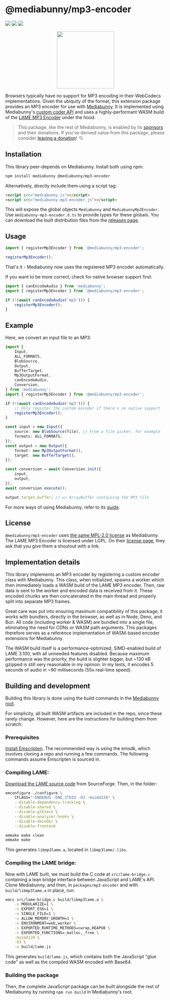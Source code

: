 # @mediabunny/mp3-encoder

[![](https://img.shields.io/npm/v/@mediabunny/mp3-encoder)](https://www.npmjs.com/package/@mediabunny/mp3-encoder)
[![](https://img.shields.io/bundlephobia/minzip/@mediabunny/mp3-encoder)](https://bundlephobia.com/package/@mediabunny/mp3-encoder)
[![](https://img.shields.io/npm/dm/@mediabunny/mp3-encoder)](https://www.npmjs.com/package/@mediabunny/mp3-encoder)

<div align="center">
    <img src="./logo.svg" width="180" height="180">
</div>

Browsers typically have no support for MP3 encoding in their WebCodecs implementations. Given the ubiquity of the format, this extension package provides an MP3 encoder for use with [Mediabunny](https://github.com/Vanilagy/mediabunny). It is implemented using Mediabunny's [custom coder API](https://mediabunny.dev/guide/supported-formats-and-codecs#custom-coders) and uses a highly-performant WASM build of the [LAME MP3 Encoder](https://lame.sourceforge.io/) under the hood.

> This package, like the rest of Mediabunny, is enabled by its [sponsors](https://mediabunny.dev/#sponsors) and their donations. If you've derived value from this package, please consider [leaving a donation](https://github.com/sponsors/Vanilagy)! 💘

## Installation

This library peer-depends on Mediabunny. Install both using npm:
```bash
npm install mediabunny @mediabunny/mp3-encoder
```

Alternatively, directly include them using a script tag:
```html
<script src="mediabunny.js"></script>
<script src="mediabunny-mp3-encoder.js"></script>
```

This will expose the global objects `Mediabunny` and `MediabunnyMp3Encoder`. Use `mediabunny-mp3-encoder.d.ts` to provide types for these globals. You can download the built distribution files from the [releases page](https://github.com/Vanilagy/mediabunny/releases).

## Usage

```ts
import { registerMp3Encoder } from '@mediabunny/mp3-encoder';

registerMp3Encoder();
```
That's it - Mediabunny now uses the registered MP3 encoder automatically.

If you want to be more correct, check for native browser support first:
```ts
import { canEncodeAudio } from 'mediabunny';
import { registerMp3Encoder } from '@mediabunny/mp3-encoder';

if (!(await canEncodeAudio('mp3'))) {
    registerMp3Encoder();
}
```

## Example

Here, we convert an input file to an MP3:

```ts
import {
    Input,
    ALL_FORMATS,
    BlobSource,
    Output,
    BufferTarget,
    Mp3OutputFormat,
    canEncodeAudio,
    Conversion,
} from 'mediabunny';
import { registerMp3Encoder } from '@mediabunny/mp3-encoder';

if (!(await canEncodeAudio('mp3'))) {
    // Only register the custom encoder if there's no native support
    registerMp3Encoder();
}

const input = new Input({
    source: new BlobSource(file), // From a file picker, for example
    formats: ALL_FORMATS,
});
const output = new Output({
    format: new Mp3OutputFormat(),
    target: new BufferTarget(),
});

const conversion = await Conversion.init({
    input,
    output,
});
await conversion.execute();

output.target.buffer; // => ArrayBuffer containing the MP3 file
```

For more ways of using Mediabunny, refer to its [guide](https://mediabunny.dev/guide/introduction).

## License

`@mediabunny/mp3-encoder` uses [the same MPL-2.0 license](https://sourceforge.net/projects/lame/files/lame/) as Mediabunny. The LAME MP3 Encoder is licensed under LGPL. On their [license page](https://lame.sourceforge.io/license.txt), they ask that you give them a shoutout with a link.

## Implementation details

This library implements an MP3 encoder by registering a custom encoder class with Mediabunny. This class, when initialized, spawns a worker which then immediately loads a WASM build of the LAME MP3 encoder. Then, raw data is sent to the worker and encoded data is received from it. These encoded chunks are then concatenated in the main thread and properly split into separate MP3 frames.

Great care was put into ensuring maximum compatibility of this package; it works with bundlers, directly in the browser, as well as in Node, Deno, and Bun. All code (including worker & WASM) are bundled into a single file, eliminating the need for CDNs or WASM path arguments. This packages therefore serves as a reference implementation of WASM-based encoder extensions for Mediabunny.

The WASM build itself is a performance-optimized, SIMD-enabled build of LAME 3.100, with all unneeded features disabled. Because maximum performance was the priority, the build is slighter bigger, but ~130 kB gzipped is still very reasonable in my opinion. In my tests, it encodes 5 seconds of audio in ~90 milliseconds (55x real-time speed).

## Building and development

Building this library is done using the build commands in the [Mediabunny root](https://github.com/Vanilagy/mediabunny).

For simplicity, all built WASM artifacts are included in the repo, since these rarely change. However, here are the instructions for building them from scratch:

### Prerequisites

[Install Emscripten](https://emscripten.org/docs/getting_started/downloads.html). The recommended way is using the emsdk, which involves cloning a repo and running a few commands. The following commands assume Emscripten is sourced in.

### Compiling LAME:

[Download the LAME source code](https://sourceforge.net/projects/lame/files/lame/) from SourceForge. Then, in the folder:

```bash
emconfigure ./configure \
    CFLAGS="-DNDEBUG -DNO_STDIO -O3 -msimd128" \
    --disable-dependency-tracking \
    --disable-shared \
    --disable-gtktest \
    --disable-analyzer-hooks \
    --disable-decoder \
    --disable-frontend

emmake make clean
emmake make
```

This generates `libmp3lame.a`, located in `libmp3lame/.libs`.

### Compiling the LAME bridge:

Now with LAME built, we must build the C code at `src/lame-bridge.c` containing a lean bridge interface between JavaScript and LAME's API. Clone Mediabunny, and then, in `packages/mp3-encoder` and with `build/libmp3lame.a` in place, run:

```bash
emcc src/lame-bridge.c build/libmp3lame.a \
    -s MODULARIZE=1 \
    -s EXPORT_ES6=1 \
    -s SINGLE_FILE=1 \
    -s ALLOW_MEMORY_GROWTH=1 \
    -s ENVIRONMENT=web,worker \
    -s EXPORTED_RUNTIME_METHODS=cwrap,HEAPU8 \
    -s EXPORTED_FUNCTIONS=_malloc,_free \
    -msimd128 \
    -O3 \
    -o build/lame.js
```

This generates `build/lame.js`, which contains both the JavaScript "glue code" as well as the compiled WASM encoded with Base64.

### Building the package

Then, the complete JavaScript package can be built alongside the rest of Mediabunny by running `npm run build` in Mediabunny's root.